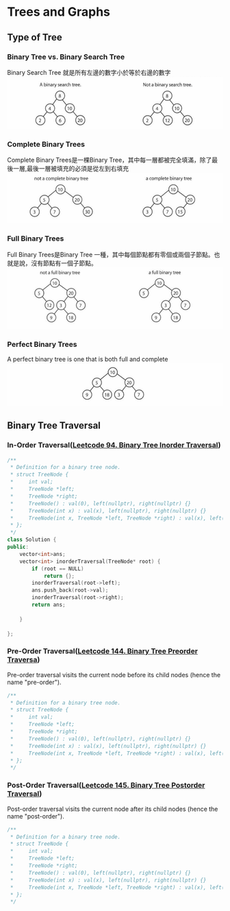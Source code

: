 # Trees and Graphs



## Type of Tree

### Binary Tree vs. Binary Search Tree

Binary Search Tree 就是所有左邊的數字小於等於右邊的數字
<img src = "binary search tree.PNG">



### Complete Binary Trees

Complete Binary Trees是一棵Binary Tree，其中每一層都被完全填滿，除了最後一層,最後一層被填充的必須是從左到右填充
<img src = "complete binary trees.PNG">

### Full Binary Trees

Full Binary Trees是Binary Tree 一種，其中每個節點都有零個或兩個子節點。也就是說，沒有節點有一個子節點。
<img src = "full binary trees.PNG">

### Perfect Binary Trees
A perfect binary tree is one that is both full and complete
<img src = "perfect binary trees.PNG">


## Binary Tree Traversal


### In-Order Traversal(<a href= "https://leetcode.com/problems/binary-tree-inorder-traversal/">Leetcode 94. Binary Tree Inorder Traversal</a>)

```c++
/**
 * Definition for a binary tree node.
 * struct TreeNode {
 *     int val;
 *     TreeNode *left;
 *     TreeNode *right;
 *     TreeNode() : val(0), left(nullptr), right(nullptr) {}
 *     TreeNode(int x) : val(x), left(nullptr), right(nullptr) {}
 *     TreeNode(int x, TreeNode *left, TreeNode *right) : val(x), left(left), right(right) {}
 * };
 */
class Solution {
public:
    vector<int>ans;
    vector<int> inorderTraversal(TreeNode* root) {
        if (root == NULL)
            return {};   
        inorderTraversal(root->left);
        ans.push_back(root->val);
        inorderTraversal(root->right); 
        return ans;
        
    }
   
};
```


### Pre-Order Traversal(<a href= "https://leetcode.com/problems/binary-tree-preorder-traversal/">Leetcode 144. Binary Tree Preorder Traversa</a>)
Pre-order traversal visits the current node before its child nodes (hence the name "pre-order").
```c++
/**
 * Definition for a binary tree node.
 * struct TreeNode {
 *     int val;
 *     TreeNode *left;
 *     TreeNode *right;
 *     TreeNode() : val(0), left(nullptr), right(nullptr) {}
 *     TreeNode(int x) : val(x), left(nullptr), right(nullptr) {}
 *     TreeNode(int x, TreeNode *left, TreeNode *right) : val(x), left(left), right(right) {}
 * };
 */

```

### Post-Order Traversal(<a href= "https://leetcode.com/problems/binary-tree-postorder-traversal/">Leetcode 145. Binary Tree Postorder Traversal</a>)
Post-order traversal visits the current node after its child nodes (hence the name "post-order").
```c++
/**
 * Definition for a binary tree node.
 * struct TreeNode {
 *     int val;
 *     TreeNode *left;
 *     TreeNode *right;
 *     TreeNode() : val(0), left(nullptr), right(nullptr) {}
 *     TreeNode(int x) : val(x), left(nullptr), right(nullptr) {}
 *     TreeNode(int x, TreeNode *left, TreeNode *right) : val(x), left(left), right(right) {}
 * };
 */

```